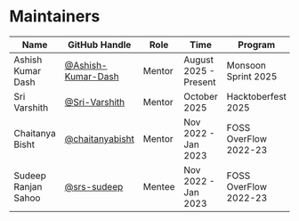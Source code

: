 # Maintainers

| Name          | GitHub Handle    | Role             | Time | Program |
|---------------|------------------|------------------|------|---------|
| Ashish Kumar Dash      | [@Ashish-Kumar-Dash](https://github.com/Ashish-Kumar-Dash) | Mentor | August 2025 - Present | Monsoon Sprint 2025 |
| Sri Varshith      | [@Sri-Varshith](https://github.com/Sri-Varshith) | Mentor | October 2025 | Hacktoberfest 2025 |
| Chaitanya Bisht | [@chaitanyabisht](https://github.com/chaitanyabisht) | Mentor | Nov 2022 - Jan 2023 | FOSS OverFlow 2022-23 |
| Sudeep Ranjan Sahoo | [@srs-sudeep](https://github.com/srs-sudeep) | Mentee | Nov 2022 - Jan 2023 | FOSS OverFlow 2022-23 |
